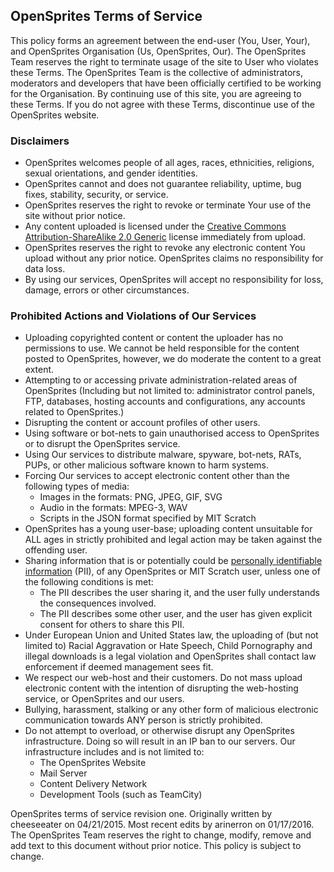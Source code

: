 ## OpenSprites Terms of Service ##
This policy forms an agreement between the end-user (You, User, Your), and OpenSprites Organisation (Us, OpenSprites, Our). The OpenSprites Team reserves the right to terminate usage of the site to User who violates these Terms. The OpenSprites Team is the collective of administrators, moderators and developers that have been officially certified to be working for the Organisation. By continuing use of this site, you are agreeing to these Terms. If you do not agree with these Terms, discontinue use of the OpenSprites website.

### Disclaimers ###
 - OpenSprites welcomes people of all ages, races, ethnicities, religions, sexual orientations, and gender identities.
 - OpenSprites cannot and does not guarantee reliability, uptime, bug fixes, stability, security, or service.
 - OpenSprites reserves the right to revoke or terminate Your use of the site without prior notice.
 - Any content uploaded is licensed under the [Creative Commons Attribution-ShareAlike 2.0 Generic](http://creativecommons.org/licenses/by-sa/2.0/deed.en) license immediately from upload.
 - OpenSprites reserves the right to revoke any electronic content You upload without any prior notice. OpenSprites claims no responsibility for data loss.
 - By using our services, OpenSprites will accept no responsibility for loss, damage, errors or other circumstances.

### Prohibited Actions and Violations of Our Services ###
 - Uploading copyrighted content or content the uploader has no permissions to use. We cannot be held responsible for the content posted to OpenSprites, however, we do moderate the content to a great extent.
 - Attempting to or accessing private administration-related areas of OpenSprites (Including but not limited to: administrator control panels, FTP, databases, hosting accounts and configurations, any accounts related to OpenSprites.)
 - Disrupting the content or account profiles of other users.
 - Using software or bot-nets to gain unauthorised access to OpenSprites or to disrupt the OpenSprites service.
 - Using Our services to distribute malware, spyware, bot-nets, RATs, PUPs, or other malicious software known to harm systems.
 - Forcing Our services to accept electronic content other than the following types of media:
   - Images in the formats: PNG, JPEG, GIF, SVG
   - Audio in the formats: MPEG-3, WAV
   - Scripts in the JSON format specified by MIT Scratch
 - OpenSprites has a young user-base; uploading content unsuitable for ALL ages in strictly prohibited and legal action may be taken against the offending user.
 - Sharing information that is or potentially could be [personally identifiable information](http://en.wikipedia.org/wiki/Personally_identifiable_information) (PII), of any OpenSprites or MIT Scratch user, unless one of the following conditions is met:
   - The PII describes the user sharing it, and the user fully understands the consequences involved.
   - The PII describes some other user, and the user has given explicit consent for others to share this PII.
 - Under European Union and United States law, the uploading of (but not limited to) Racial Aggravation or Hate Speech, Child Pornography and illegal downloads is a legal violation and OpenSprites shall contact law enforcement if deemed management sees fit.
 - We respect our web-host and their customers. Do not mass upload electronic content with the intention of disrupting the web-hosting service, or OpenSprites and our users.
 - Bullying, harassment, stalking or any other form of malicious electronic communication towards ANY person is strictly prohibited. 
 - Do not attempt to overload, or otherwise disrupt any OpenSprites infrastructure. Doing so will result in an IP ban to our servers. Our infrastructure includes and is not limited to:
   - The OpenSprites Website
   - Mail Server
   - Content Delivery Network
   - Development Tools (such as TeamCity)

OpenSprites terms of service revision one. Originally written by cheeseeater on 04/21/2015. Most recent edits by arinerron on 01/17/2016.  
The OpenSprites Team reserves the right to change, modify, remove and add text to this document without prior notice. This policy is subject to change.
